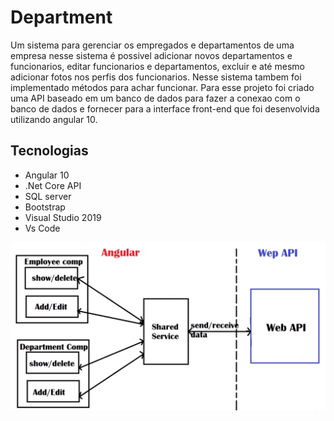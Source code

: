 # Department
Um sistema para gerenciar os empregados e departamentos de uma empresa nesse sistema é possivel adicionar novos departamentos e funcionarios, editar funcionarios e departamentos, excluir e até mesmo adicionar fotos nos perfis dos funcionarios. Nesse sistema tambem foi implementado métodos para achar funcionar. Para esse projeto foi criado uma API baseado em um banco de dados para fazer a conexao com o banco de dados e fornecer para a interface front-end que foi desenvolvida utilizando angular 10.

## Tecnologias
- Angular 10
- .Net Core API
- SQL server
- Bootstrap
- Visual Studio 2019
- Vs Code

![](https://github.com/DiegoLins10/Department/blob/master/bd/Projeto.png)

